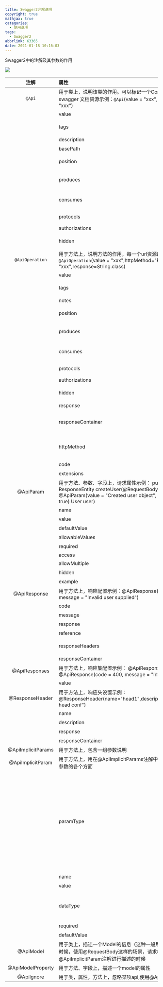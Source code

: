 ```yaml
---
title: Swagger2注解说明
copyright: true
mathjax: true
categories:
  - 使用说明
tags:
  - Swagger2
abbrlink: 63365
date: 2021-01-18 10:16:03
---
```


Swagger2中的注解及其参数的作用

![](https://gitee.com/junpzx/blog-img/raw/master//img/20210118102344.png)

<!-- less -->



|        注解        | 属性                                                         | 备注                                                         |
| :----------------: | :----------------------------------------------------------- | :----------------------------------------------------------- |
|       `@Api`       | 用于类上，说明该类的作用。可以标记一个Controller类做为swagger 文档资源示例：`@Api`(value = "xxx", description = "xxx") |                                                              |
|                    | value                                                        | url的路径值                                                  |
|                    | tags                                                         | 如果设置这个值、value的值会被覆盖                            |
|                    | description                                                  | 对api资源的描述                                              |
|                    | basePath                                                     | 基本路径可以不配置                                           |
|                    | position                                                     | 如果配置多个Api 想改变显示的顺序位置                         |
|                    | produces                                                     | For example, "application/json, application/xml"             |
|                    | consumes                                                     | For example, "application/json, application/xml"             |
|                    | protocols                                                    | Possible values: http, https, ws, wss.                       |
|                    | authorizations                                               | 高级特性认证时配置                                           |
|                    | hidden                                                       | 配置为true 将在文档中隐藏                                    |
|  `@ApiOperation`   | 用于方法上，说明方法的作用，每一个url资源的定义示例：`@ApiOperation`(value = "xxx",httpMethod="POST", notes= "xxx",response=String.class) |                                                              |
|                    | value                                                        | url的路径值                                                  |
|                    | tags                                                         | 如果设置这个值、value的值会被覆盖                            |
|                    | notes                                                        | 对api资源的描述                                              |
|                    | position                                                     | 如果配置多个Api 想改变显示的顺序位置                         |
|                    | produces                                                     | For example, "application/json, application/xml"             |
|                    | consumes                                                     | For example, "application/json, application/xml"             |
|                    | protocols                                                    | Possible values: http, https, ws, wss.                       |
|                    | authorizations                                               | 高级特性认证时配置                                           |
|                    | hidden                                                       | 配置为true 将在文档中隐藏                                    |
|                    | response                                                     | 返回的对象                                                   |
|                    | responseContainer                                            | 这些对象是有效的 "List", "Set" or "Map".，其他无效           |
|                    | httpMethod                                                   | "GET", "HEAD", "POST", "PUT", "DELETE", "OPTIONS" and "PATCH" |
|                    | code                                                         | http的状态码 默认 200                                        |
|                    | extensions                                                   | 扩展属性                                                     |
|     @ApiParam      | 用于方法、参数、字段上，请求属性示例： public ResponseEntity<User> createUser(@RequestBody @ApiParam(value = "Created user object", required = true)  User user) |                                                              |
|                    | name                                                         | 属性名称                                                     |
|                    | value                                                        | 属性值                                                       |
|                    | defaultValue                                                 | 默认属性值                                                   |
|                    | allowableValues                                              | 可以不配置                                                   |
|                    | required                                                     | 是否属性必填                                                 |
|                    | access                                                       |                                                              |
|                    | allowMultiple                                                | 默认为false                                                  |
|                    | hidden                                                       | 隐藏该属性                                                   |
|                    | example                                                      | 示例                                                         |
|    @ApiResponse    | 用于方法上，响应配置示例：@ApiResponse(code = 400, message = "Invalid user supplied") |                                                              |
|                    | code                                                         | http的状态码                                                 |
|                    | message                                                      | 描述                                                         |
|                    | response                                                     | 默认响应类 Void                                              |
|                    | reference                                                    | 参考ApiOperation中配置                                       |
|                    | responseHeaders                                              | 参考 ResponseHeader 属性配置说明                             |
|                    | responseContainer                                            | 参考ApiOperation中配置                                       |
|   @ApiResponses    | 用于方法上，响应集配置示例： @ApiResponses({ @ApiResponse(code = 400, message = "Invalid Order") }) |                                                              |
|                    | value                                                        | 多个ApiResponse配置                                          |
|  @ResponseHeader   | 用于方法上，响应头设置示例：@ResponseHeader(name="head1",description="response head conf") |                                                              |
|                    | name                                                         | 响应头名称                                                   |
|                    | description                                                  | 头描述                                                       |
|                    | response                                                     | 默认响应类 Void                                              |
|                    | responseContainer                                            | 参考ApiOperation中配置                                       |
| @ApiImplicitParams | 用于方法上，包含一组参数说明                                 |                                                              |
| @ApiImplicitParam  | 用于方法上，用在@ApiImplicitParams注解中，指定一个请求参数的各个方面 |                                                              |
|                    | paramType                                                    | 参数放在哪个地方:     - header 参数在request headers 里边提交（@RequestHeader）- query 直接跟参数完成自动映射赋值（@RequestParam）- path 用于restful接口，以地址的形式提交数(@PathVariable)      - body 以流的形式提交 仅支持POST(@RequestBody)- form 以form表单的形式提交 仅支持POST |
|                    | name                                                         | 参数名                                                       |
|                    | value                                                        | 参数的汉字说明、解释                                         |
|                    | dataType                                                     | 参数类型，默认String，其它值dataType="Integer"  ，无用       |
|                    | required                                                     | 是否必要                                                     |
|                    | defaultValue                                                 | 参数的默认值                                                 |
|     @ApiModel      | 用于类上，描述一个Model的信息（这种一般用在post创建的时候，使用@RequestBody这样的场景，请求参数无法使用@ApiImplicitParam注解进行描述的时候 |                                                              |
| @ApiModelProperty  | 用于方法、字段上，描述一个model的属性                        |                                                              |
|     @ApiIgnore     | 用于类，属性，方法上，忽略某项api,使用@ApiIgnore             |                                                              |